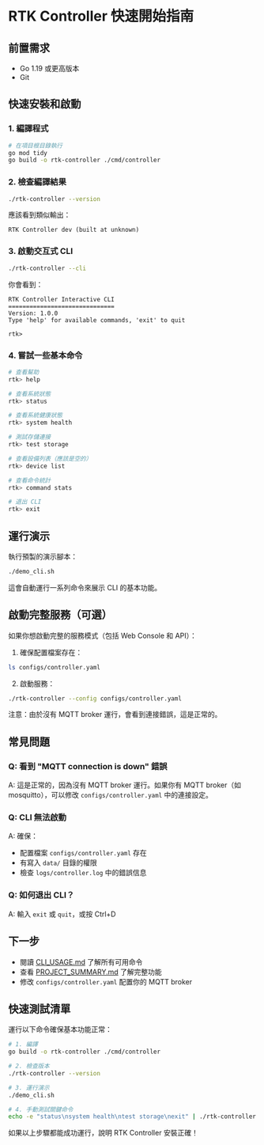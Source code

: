 # RTK Controller 快速開始指南

## 前置需求

- Go 1.19 或更高版本
- Git

## 快速安裝和啟動

### 1. 編譯程式
```bash
# 在項目根目錄執行
go mod tidy
go build -o rtk-controller ./cmd/controller
```

### 2. 檢查編譯結果
```bash
./rtk-controller --version
```
應該看到類似輸出：
```
RTK Controller dev (built at unknown)
```

### 3. 啟動交互式 CLI
```bash
./rtk-controller --cli
```

你會看到：
```
RTK Controller Interactive CLI
==============================
Version: 1.0.0
Type 'help' for available commands, 'exit' to quit

rtk> 
```

### 4. 嘗試一些基本命令
```bash
# 查看幫助
rtk> help

# 查看系統狀態
rtk> status

# 查看系統健康狀態
rtk> system health

# 測試存儲連接
rtk> test storage

# 查看設備列表（應該是空的）
rtk> device list

# 查看命令統計
rtk> command stats

# 退出 CLI
rtk> exit
```

## 運行演示

執行預製的演示腳本：
```bash
./demo_cli.sh
```

這會自動運行一系列命令來展示 CLI 的基本功能。

## 啟動完整服務（可選）

如果你想啟動完整的服務模式（包括 Web Console 和 API）：

1. 確保配置檔案存在：
```bash
ls configs/controller.yaml
```

2. 啟動服務：
```bash
./rtk-controller --config configs/controller.yaml
```

注意：由於沒有 MQTT broker 運行，會看到連接錯誤，這是正常的。

## 常見問題

### Q: 看到 "MQTT connection is down" 錯誤
A: 這是正常的，因為沒有 MQTT broker 運行。如果你有 MQTT broker（如 mosquitto），可以修改 `configs/controller.yaml` 中的連接設定。

### Q: CLI 無法啟動
A: 確保：
- 配置檔案 `configs/controller.yaml` 存在
- 有寫入 `data/` 目錄的權限
- 檢查 `logs/controller.log` 中的錯誤信息

### Q: 如何退出 CLI？
A: 輸入 `exit` 或 `quit`，或按 Ctrl+D

## 下一步

- 閱讀 [CLI_USAGE.md](CLI_USAGE.md) 了解所有可用命令
- 查看 [PROJECT_SUMMARY.md](PROJECT_SUMMARY.md) 了解完整功能
- 修改 `configs/controller.yaml` 配置你的 MQTT broker

## 快速測試清單

運行以下命令確保基本功能正常：
```bash
# 1. 編譯
go build -o rtk-controller ./cmd/controller

# 2. 檢查版本
./rtk-controller --version

# 3. 運行演示
./demo_cli.sh

# 4. 手動測試關鍵命令
echo -e "status\nsystem health\ntest storage\nexit" | ./rtk-controller --cli
```

如果以上步驟都能成功運行，說明 RTK Controller 安裝正確！